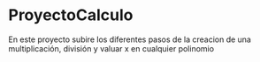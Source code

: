 # ProyectoCalculo
En este proyecto subire los diferentes pasos de la creacion de una multiplicación, división y valuar x en cualquier polinomio
